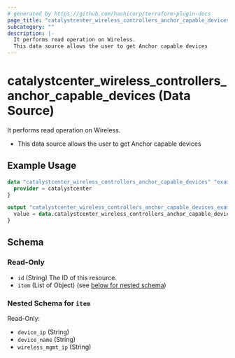 ```yaml
---
# generated by https://github.com/hashicorp/terraform-plugin-docs
page_title: "catalystcenter_wireless_controllers_anchor_capable_devices Data Source - terraform-provider-catalystcenter"
subcategory: ""
description: |-
  It performs read operation on Wireless.
  This data source allows the user to get Anchor capable devices
---
```


# catalystcenter_wireless_controllers_anchor_capable_devices (Data Source)

It performs read operation on Wireless.

- This data source allows the user to get Anchor capable devices

## Example Usage

```terraform
data "catalystcenter_wireless_controllers_anchor_capable_devices" "example" {
  provider = catalystcenter
}

output "catalystcenter_wireless_controllers_anchor_capable_devices_example" {
  value = data.catalystcenter_wireless_controllers_anchor_capable_devices.example.item
}
```

<!-- schema generated by tfplugindocs -->
## Schema

### Read-Only

- `id` (String) The ID of this resource.
- `item` (List of Object) (see [below for nested schema](#nestedatt--item))

<a id="nestedatt--item"></a>
### Nested Schema for `item`

Read-Only:

- `device_ip` (String)
- `device_name` (String)
- `wireless_mgmt_ip` (String)
